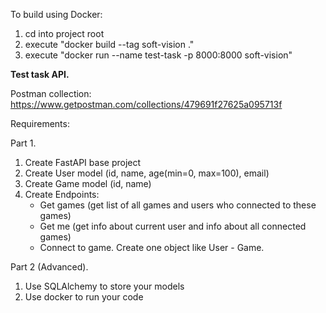 To build using Docker:
1. cd into project root
2. execute "docker build --tag soft-vision ."
3. execute "docker run --name test-task -p 8000:8000 soft-vision"

**Test task API.**

Postman collection: https://www.getpostman.com/collections/479691f27625a095713f

Requirements:

Part 1.
1. Create FastAPI base project
2. Create User model (id, name, age(min=0, max=100), email)
3. Create Game model (id, name)
4. Create Endpoints:
   - Get games (get list of all games and users who connected to these games)
   - Get me (get info about current user and info about all connected games)
   - Connect to game. Create one object like User - Game.

Part 2 (Advanced).
1. Use SQLAlchemy to store your models
2. Use docker to run your code
